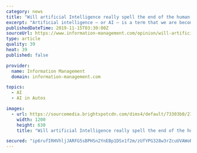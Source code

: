 ```yaml
---
category: news
title: "Will artificial Intelligence really spell the end of the human race?"
excerpt: "Artificial intelligence – or AI – is a term that we are becoming ... of AI are more prevalent is where more advanced AI is being developed. For example, driverless cars are currently being tested around the world and require more complex algorithms ..."
publishedDateTime: 2019-11-15T03:30:00Z
sourceUrl: https://www.information-management.com/opinion/will-artificial-intelligence-really-spell-the-end-of-the-human-race
type: article
quality: 39
heat: 39
published: false

provider:
  name: Information Management
  domain: information-management.com

topics:
  - AI
  - AI in Autos

images:
  - url: https://sourcemedia.brightspotcdn.com/dims4/default/73303b0/2147483647/strip/true/crop/4000x2100+0+298/resize/1200x630!/quality/90/?url=https%3A%2F%2Fsourcemedia.brightspotcdn.com%2F26%2F8e%2Fcdd671e446e99566902fbc198d3d%2Frobot-and-human.jpg
    width: 1200
    height: 630
    title: "Will artificial Intelligence really spell the end of the human race?"

secured: "ip6rufIRHVhljJARFG5sBPHSn2YnEBp1DSx1f2m/zUfYPG328w3rZcuUVAWoR34cQkmO/p//PioFspBPqSFNAWoRclmp6RBoAZ3Atkng0uCdNF1s4pbWVwa72iNVVWj9dUemIfhSOem+pVSBJ3wnO68NWAc0bgRYC4JK1L5EX9VlMUBbmUX8TOHDvU7z4Cs5lN03RGOM18mSTS5G6NwRB7s5K5VSozKPN4/QCyw+pkUWnb0/hZx1oUwCDrNO7Q5kYu4IBk+yrFsLKVWsx8gpAQ==;tWQJ3Iqed50+Aw8utozvlg=="
---
```


